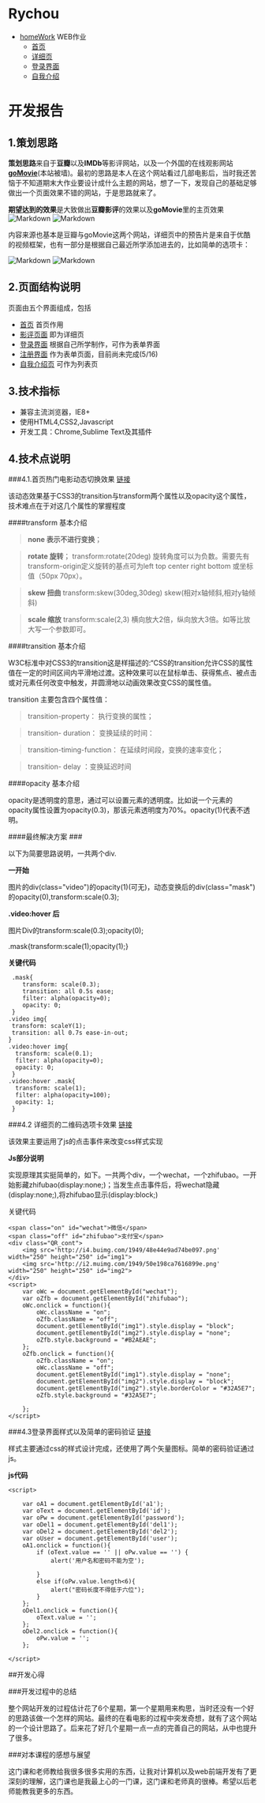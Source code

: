 
# Rychou

* [homeWork](./myhomework/) WEB作业
	* [首页](./myhomework/index.html) 
	* [详细页](./myhomework/video.html)
    * [登录界面](./myhomework/logIn.html) 
    * [自我介绍](./myhomework/myinf.html) 
# 开发报告 
## 1.策划思路

**策划思路**来自于**豆瓣**以及**IMDb**等影评网站，以及一个外国的在线观影网站 **[goMovie](https://gomovies.to/)**(本站被墙)。最初的思路是本人在这个网站看过几部电影后，当时我还苦恼于不知道期末大作业要设计成什么主题的网站，想了一下，发现自己的基础足够做出一个页面效果不错的网站，于是思路就来了。

**期望达到的效果**是大致做出**豆瓣影评**的效果以及**goMovie**里的主页效果
![Markdown](http://i4.buimg.com/1949/2ef94566699d1ef8.png)
![Markdown](http://i2.muimg.com/1949/971d8204fec06661.png)

内容来源也基本是豆瓣与goMovie这两个网站，详细页中的预告片是来自于优酷的视频框架，也有一部分是根据自己最近所学添加进去的，比如简单的选项卡：

![Markdown](http://i2.muimg.com/1949/548fa97effb54977.png)
![Markdown](http://i2.muimg.com/1949/765af1042b856750.png)

## 2.页面结构说明

页面由五个界面组成，包括

* [首页](./myhomework/index.html) 首页作用
* [影评页面](./myhomework/video.html) 即为详细页
* [登录界面](./myhomework/logIn.html) 根据自己所学制作，可作为表单界面
* [注册界面]() 作为表单页面，目前尚未完成(5/16)
* [自我介绍页](./myhomework/myinf.html) 可作为列表页

## 3.技术指标

* 兼容主流浏览器，IE8+
* 使用HTML4,CSS2,Javascript
* 开发工具：Chrome,Sublime Text及其插件

## 4.技术点说明

###4.1.首页热门电影动态切换效果 [链接](./myhomework/index.html)

该动态效果基于CSS3的transition与transform两个属性以及opacity这个属性，技术难点在于对这几个属性的掌握程度

####transform 基本介绍


>**none 表示不进行变换**；

>**rotate 旋转**；  transform:rotate(20deg) 旋转角度可以为负数。需要先有transform-origin定义旋转的基点可为left top center right bottom 或坐标值（50px 70px）。

>**skew  扭曲**        transform:skew(30deg,30deg)  skew(相对x轴倾斜,相对y轴倾斜)

>**scale  缩放**      transform:scale(2,3) 横向放大2倍，纵向放大3倍。如等比放大写一个参数即可。

####transition 基本介绍

W3C标准中对CSS3的transition这是样描述的:“CSS的transition允许CSS的属性值在一定的时间区间内平滑地过渡。这种效果可以在鼠标单击、获得焦点、被点击或对元素任何改变中触发，并圆滑地以动画效果改变CSS的属性值。

transition 主要包含四个属性值：

>transition-property： 执行变换的属性；

>transition- duration：      变换延续的时间：

>transition-timing-function：    在延续时间段，变换的速率变化；

>transition- delay ：变换延迟时间

	
####opacity 基本介绍

opacity是透明度的意思，通过可以设置元素的透明度。比如说一个元素的opacity属性设置为opacity(0.3)，那该元素透明度为70%。opacity(1)代表不透明。

####最终解决方案 ###

以下为简要思路说明，一共两个div.

**一开始**

图片的div(class="video")的opacity(1)(可无)，动态变换后的div(class="mask")的opacity(0),transform:scale(0.3);

**.video:hover 后**

图片Div的transform:scale(0.3);opacity(0);

.mask{transform:scale(1);opacity(1);}

**关键代码**

	 .mask{
		transform: scale(0.3);
		transition: all 0.5s ease;
		filter: alpha(opacity=0);
	 	opacity: 0;
	 }
	.video img{
	 transform: scaleY(1);
	 transition: all 0.7s ease-in-out;
 	}
	.video:hover img{
	  transform: scale(0.1);
	  filter: alpha(opacity=0);
	  opacity: 0;
	 }
	.video:hover .mask{
	  transform: scale(1);
	  filter: alpha(opacity=100);
	  opacity: 1;
	 }


###4.2 详细页的二维码选项卡效果 [链接](./myhomework/video.html)

该效果主要运用了js的点击事件来改变css样式实现


**Js部分说明**

实现原理其实挺简单的，如下。一共两个div，一个wechat，一个zhifubao。一开始影藏zhifubao(display:none;)；当发生点击事件后，将wechat隐藏(display:none;),将zhifubao显示(display:block;)

关键代码

	<span class="on" id="wechat">微信</span>
	<span class="off" id="zhifubao">支付宝</span>
	<div class="QR_cont">
		<img src='http://i4.buimg.com/1949/48e44e9ad74be097.png' width="250" height="250" id="img1">
		<img src='http://i2.muimg.com/1949/50e198ca7616899e.png' width="250" height="250" id="img2">
	</div>
	<script>
		var oWc = document.getElementById("wechat");
		var oZfb = document.getElementById("zhifubao");
		oWc.onclick = function(){
			oWc.className = "on";
			oZfb.className = "off";		
			document.getElementById("img1").style.display = "block";
			document.getElementById("img2").style.display = "none";	
			oZfb.style.background = "#B2AEAE";
		};
		oZfb.onclick = function(){
			oZfb.className = "on";
			oWc.className = "off";
			document.getElementById("img1").style.display = "none";
			document.getElementById("img2").style.display = "block";
			document.getElementById("img2").style.borderColor = "#32A5E7";
			oZfb.style.background = "#32A5E7";

		};
	</script>

###4.3登录界面样式以及简单的密码验证 [链接](./myhomework/logIn.html)

样式主要通过css的样式设计完成，还使用了两个矢量图标。简单的密码验证通过js。


**js代码**

	<script>
	
		var oA1 = document.getElementById('a1');
		var oText = document.getElementById('id');
		var oPw = document.getElementById('password');
		var oDel1 = document.getElementById('del1');
		var oDel2 = document.getElementById('del2');
		var oUser = document.getElementById('user');
		oA1.onclick = function(){
			if (oText.value == '' || oPw.value == '') {
				alert('用户名和密码不能为空');
				
			}
			else if(oPw.value.length<6){
				alert("密码长度不得低于六位");
			}
		};
		oDel1.onclick = function(){
			oText.value = '';
		};
		oDel2.onclick = function(){
			oPw.value = '';
		};
	
	</script>

##开发心得

###开发过程中的总结

整个网站开发的过程估计花了6个星期，第一个星期用来构思，当时还没有一个好的思路该做一个怎样的网站。最终的在看电影的过程中突发奇想，就有了这个网站的一个设计思路了。后来花了好几个星期一点一点的完善自己的网站，从中也提升了很多。

###对本课程的感想与展望

这门课和老师教给我很多很多实用的东西，让我对计算机以及web前端开发有了更深刻的理解，这门课也是我最上心的一门课，这门课和老师真的很棒。希望以后老师能教我更多的东西。
